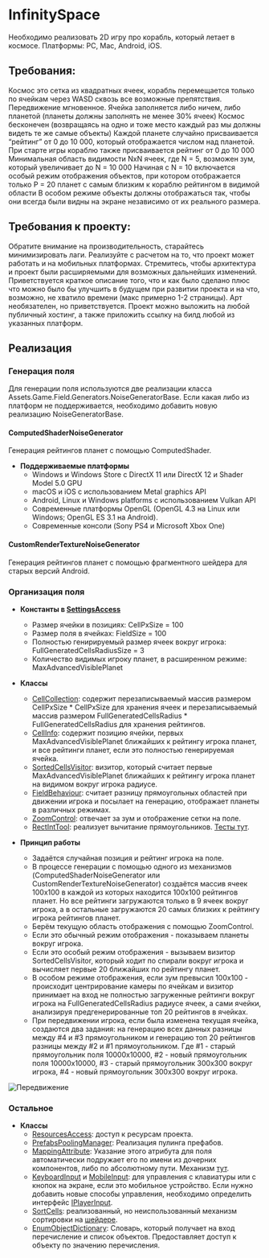 # InfinitySpace

Необходимо реализовать 2D игру про корабль, который летает в космосе. Платформы: PC, Mac, Android, iOS.

## Требования:
Космос это сетка из квадратных ячеек, корабль перемещается только по ячейкам через WASD сквозь все возможные препятствия. Передвижение мгновенное.
Ячейка заполняется либо ничем, либо планетой (планеты должны заполнять не менее 30% ячеек)
Космос бесконечен (возвращаясь на одно и тоже место каждый раз мы должны видеть те же самые объекты)
Каждой планете случайно присваивается “рейтинг” от 0 до 10 000, который отображается числом над планетой. При старте игры кораблю также присваивается рейтинг от 0 до 10 000
Минимальная область видимости NxN ячеек, где N = 5, возможен зум, который увеличивает до N = 10 000
Начиная с N = 10 включается особый режим отображения объектов, при котором отображается только P = 20 планет с самым близким к кораблю рейтингом в видимой области
В особом режиме объекты должны отображаться так, чтобы они всегда были видны на экране независимо от их реального размера.

## Требования к проекту:
Обратите внимание на производительность, старайтесь минимизировать лаги. Реализуйте с расчетом на то, что проект может работать и на мобильных платформах.
Стремитесь, чтобы архитектура и проект были расширяемыми для возможных дальнейших изменений.
Приветствуется краткое описание того, что и как было сделано плюс что можно было бы улучшить в будущем при развитии проекта и на что, возможно, не хватило времени (макс примерно 1-2 страницы).
Арт необязателен, но приветствуется.
Проект можно выложить на любой публичный хостинг, а также приложить ссылку на билд любой из указанных платформ.

## Реализация

### Генерация поля

Для генерации поля используются две реализации класса Assets.Game.Field.Generators.NoiseGeneratorBase. Если какая либо из платформ не поддерживается, необходимо добавить новую реализацию NoiseGeneratorBase.

#### ComputedShaderNoiseGenerator
Генерация рейтингов планет с помощью ComputedShader.

* **Поддерживаемые платформы**
    * Windows и Windows Store с DirectX 11 или DirectX 12 и Shader Model 5.0 GPU
    * macOS и iOS с использованием Metal graphics API
    * Android, Linux и Windows platforms с использованием Vulkan API
    * Современные платформы OpenGL (OpenGL 4.3 на Linux или Windows; OpenGL ES 3.1 на Android).
    * Современные консоли (Sony PS4 и Microsoft Xbox One)

#### CustomRenderTextureNoiseGenerator
Генерация рейтингов планет с помощью фрагментного шейдера для старых версий Android.

### Организация поля

* **Константы в [SettingsAccess](https://github.com/fornetjob/InfinitySpace/blob/master/InfinitySpace/Assets/Game/Access/SettingsAccess.cs)**
    * Размер ячейки в позициях: CellPxSize = 100
    * Размер поля в ячейках: FieldSize = 100
    * Полностью генирируемый размер ячеек вокруг игрока: FullGeneratedCellsRadiusSize = 3
    * Количество видимых игроку планет, в расширенном режиме: MaxAdvancedVisiblePlanet

* **Классы**
    * [CellCollection](https://github.com/fornetjob/InfinitySpace/blob/master/InfinitySpace/Assets/Game/Field/Cells/CellCollection.cs): содержит перезаписываемый массив размером CellPxSize * CellPxSize для хранения ячеек и перезаписываемый массив размером FullGeneratedCellsRadius * FullGeneratedCellsRadius для хранения рейтингов.
    * [CellInfo](https://github.com/fornetjob/InfinitySpace/blob/master/InfinitySpace/Assets/Game/Field/Cells/CellInfo.cs): содержит позицию ячейки, первых MaxAdvancedVisiblePlanet ближайших к рейтингу игрока планет, и все рейтинги планет, если это полностью генерируемая ячейка.
    * [SortedCellsVisitor](https://github.com/fornetjob/InfinitySpace/blob/master/InfinitySpace/Assets/Game/Field/Cells/SortedCellsVisitor.cs): визитор, который считает первые MaxAdvancedVisiblePlanet ближайших к рейтингу игрока планет на видимом вокруг игрока радиусе.
    * [FieldBehaviour](https://github.com/fornetjob/InfinitySpace/blob/master/InfinitySpace/Assets/Game/Field/FieldBehaviour.cs): считает разницу прямоугольных областей при движении игрока и посылает на генерацию, отображает планеты в различных режимах.
    * [ZoomControl](https://github.com/fornetjob/InfinitySpace/blob/master/InfinitySpace/Assets/Game/UI/Controls/ZoomControl.cs): отвечает за зум и отображение сетки на поле.
    * [RectIntTool](https://github.com/fornetjob/InfinitySpace/blob/master/InfinitySpace/Assets/Game/Tools/RectIntTool.cs): реализует вычитание прямоугольников. [Тесты тут](https://github.com/fornetjob/InfinitySpace/blob/master/InfinitySpace/Assets/Game/Editor/Tests/RectangleTest.cs).

* **Принцип работы**
    * Задаётся случайная позиция и рейтинг игрока на поле.
    * В процессе генерации с помощью одного из механизмов (ComputedShaderNoiseGenerator или CustomRenderTextureNoiseGenerator) создаётся массив ячеек 100х100 в каждой из которых находится 100х100 рейтингов планет. Но все рейтинги загружаются только в 9 ячеек вокруг игрока, а в остальные загружаются 20 самых близких к рейтингу игрока рейтингов планет.
    * Берём текущую область отображения с помощью ZoomControl.
    * Если это обычный режим отображения - показываем планеты вокруг игрока.
    * Если это особый режим отображения - вызываем визитор SortedCellsVisitor, который ходит по спирали вокруг игрока и вычисляет первые 20 ближайших по рейтингу планет.
    * В особом режиме отображения, если зум превысил 100х100 - происходит центрирование камеры по ячейкам и визитор принимает на вход не полностью загруженные рейтинги вокруг игрока на FullGeneratedCellsRadius радиусе ячеек, а сами ячейки, анализируя предгенерированные топ 20 рейтингов в ячейках.
    * При передвижении игрока, если была изменена текущая ячейка, создаются два задания: на генерацию всех данных разницы между #4 и #3 прямоугольником и генерацию топ 20 рейтингов разницы между #2 и #1 прямоугольником. Где #1 - старый прямоугольник поля 10000х10000, #2 - новый прямоугольник поля 10000х10000, #3 - старый прямоугольник 300х300 вокруг игрока, #4 - новый прямоугольник 300х300 вокруг игрока.

![Передвижение](https://c.radikal.ru/c30/1808/1d/a55483549034.png)

### Остальное
* **Классы**
    * [ResourcesAccess](https://github.com/fornetjob/InfinitySpace/blob/master/InfinitySpace/Assets/Game/Access/ResourcesAccess.cs): доступ к ресурсам проекта.
    * [PrefabsPoolingManager](https://github.com/fornetjob/InfinitySpace/blob/master/InfinitySpace/Assets/Game/Core/PoolingSystem/PrefabsPoolingManager.cs): Реализация пулинга префабов.
    * [MappingAttribute](https://github.com/fornetjob/InfinitySpace/blob/master/InfinitySpace/Assets/Game/Core/MappingAttribute.cs): Указание этого атрибута для поля автоматически подружает его по имени из дочерних компонентов, либо по абсолютному пути. Механизм [тут](https://github.com/fornetjob/InfinitySpace/blob/master/InfinitySpace/Assets/Game/Access/Editor/SettingsAccessEditor.cs).
    * [KeyboardInput](https://github.com/fornetjob/InfinitySpace/blob/master/InfinitySpace/Assets/Game/Inputs/KeyboardInput.cs) и [MobileInput](https://github.com/fornetjob/InfinitySpace/blob/master/InfinitySpace/Assets/Game/Inputs/MobileInput.cs): для управления с клавиатуры или с кнопок на экране, если это мобильное устройство. Если нужно добавить новые способы управления, необходимо определить интерфейс [IPlayerInput](https://github.com/fornetjob/InfinitySpace/blob/master/InfinitySpace/Assets/Game/Inputs/Base/IPlayerInput.cs).
    * [SortCells](https://github.com/fornetjob/InfinitySpace/blob/master/InfinitySpace/Assets/Game/Editor/Tests/DataContracts/SortCells.cs): реализованный, но неиспользованный механизм сортировки на [шейдере](https://github.com/fornetjob/InfinitySpace/blob/master/InfinitySpace/Assets/Game/Shaders/ComputedShaders/SortCell.compute).
    * [EnumObjectDictionary](https://github.com/fornetjob/InfinitySpace/blob/master/InfinitySpace/Assets/Game/Core/Collections/EnumObjectDictionary.cs): Словарь, который получает на вход перечисление и список объектов. Предоставляет доступ к объекту по значению перечисления.
